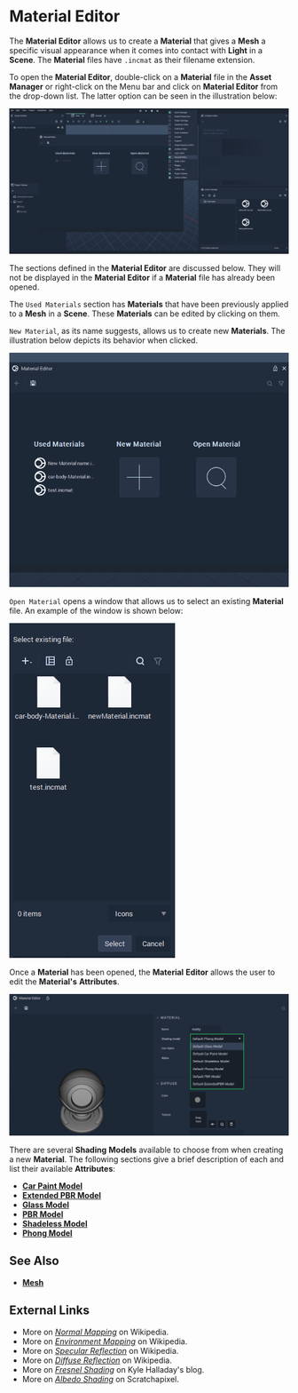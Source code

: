 # Material Editor

The **Material Editor** allows us to create a **Material** that gives a **Mesh** a specific visual appearance when it comes into contact with **Light** in a **Scene**. The **Material** files have `.incmat` as their filename extension.

To open the **Material Editor**, double-click on a **Material** file in the **Asset Manager** or right-click on the Menu bar and click on **Material Editor** from the drop-down list. The latter option can be seen in the illustration below:

![](../../.gitbook/assets/materialeditornew_20222.png)

The sections defined in the **Material Editor** are discussed below. They will not be displayed in the **Material Editor** if a **Material** file has already been opened. 

The `Used Materials` section has **Materials** that have been previously applied to a **Mesh** in a **Scene**. These **Materials** can be edited by clicking on them.

`New Material`, as its name suggests, allows us to create new **Materials**. The illustration below depicts its behavior when clicked.

![](../../.gitbook/assets/create-material.gif)

`Open Material` opens a window that allows us to select an existing **Material** file. An example of the window is shown below:

![](../../.gitbook/assets/open-material-editor.PNG)

Once a **Material** has been opened, the **Material** **Editor** allows the user to edit the **Material's** **Attributes**. 

![Shading Models Menu](../../.gitbook/assets/materialeditordropdownmenu.png)

There are several **Shading** **Models** available to choose from when creating a new **Material**. The following sections give a brief description of each and list their available **Attributes**:

* [**Car Paint Model**](car-paint-model.md)
* [**Extended PBR Model**](extended-pbr-model.md)
* [**Glass Model**](glass-model.md)
* [**PBR Model**](pbr-model.md)
* [**Shadeless Model**](shadeless-model.md)
* [**Phong Model**](phong-model.md)





<!-- Along with ways to edit **Shadow** and **Texture**, **Incari** now supports the use of _normal mapping_ with the `Normal Maps` **Attribute**. This allows the user to upload a **Normal Map** file that, when applied, can improve the detail and complexity of a **Mesh** which is made up of a low number of polygons \(simply put, less complex\). This also helps streamline the rendering process. With this type of texture mapping, **Meshes** in **Incari** will seem as detailed as complicated ones, while being more efficient. !-->

<!--![](../.gitbook/assets/material-editor-1.png)

![](../.gitbook/assets/material-editor-2.png) !-->






## See Also

* [**Mesh**](../objects-and-types/scene-objects/mesh.md)

## External Links

* More on [_Normal Mapping_](https://en.wikipedia.org/wiki/Normal_mapping) on Wikipedia.
* More on [*Environment Mapping*](https://en.wikipedia.org/wiki/Reflection_mapping) on Wikipedia. 
* More on [*Specular Reflection*](https://en.wikipedia.org/wiki/Specular_reflection) on Wikipedia.
* More on [*Diffuse Reflection*](https://en.wikipedia.org/wiki/Diffuse_reflection) on Wikipedia. 
* More on [*Fresnel Shading*](http://kylehalladay.com/blog/tutorial/2014/02/18/Fresnel-Shaders-From-The-Ground-Up.html) on Kyle Halladay's blog. 
* More on [*Albedo Shading*](https://www.scratchapixel.com/lessons/3d-basic-rendering/introduction-to-shading/diffuse-lambertian-shading#:~:text=albedo%20%3D%20reflect%20light%20incident%20light.%20In%20computer,often%20denoted%20with%20the%20Greek%20letter%20%CF%81%20%28rho%29.) on Scratchapixel. 

